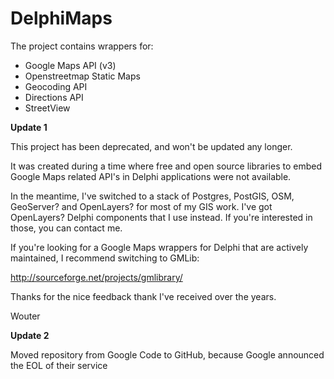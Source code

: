 # DelphiMaps

The project contains wrappers for:

- Google Maps API (v3)
- Openstreetmap Static Maps
- Geocoding API
- Directions API
- StreetView

**Update 1**

This project has been deprecated, and won't be updated any longer.

It was created during a time where free and open source libraries to embed Google Maps related API's in Delphi applications were not available.

In the meantime, I've switched to a stack of Postgres, PostGIS, OSM, GeoServer? and OpenLayers? for most of my GIS work. I've got OpenLayers? Delphi components that I use instead. If you're interested in those, you can contact me.

If you're looking for a Google Maps wrappers for Delphi that are actively maintained, I recommend switching to GMLib:

http://sourceforge.net/projects/gmlibrary/

Thanks for the nice feedback thank I've received over the years.

Wouter

**Update 2**

Moved repository from Google Code to GitHub, because Google announced the EOL of their service
